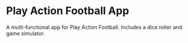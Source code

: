# Play Action Football App

A multi-functional app for Play Action Football. Includes a dice roller and game simulator.
